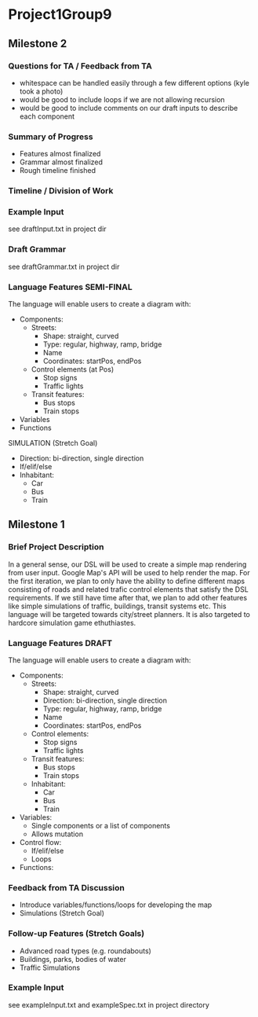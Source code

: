 # Project1Group9

## Milestone 2

### Questions for TA / Feedback from TA
- whitespace can be handled easily through a few different options (kyle took a photo)
- would be good to include loops if we are not allowing recursion
- would be good to include comments on our draft inputs to describe each component
  
### Summary of Progress
- Features almost finalized
- Grammar almost finalized
- Rough timeline finished

### Timeline / Division of Work


### Example Input

see draftInput.txt in project dir

### Draft Grammar

see draftGrammar.txt in project dir

### Language Features SEMI-FINAL
The language will enable users to create a diagram with:
- Components:
  - Streets:
    - Shape: straight, curved
    - Type: regular, highway, ramp, bridge
    - Name
    - Coordinates: startPos, endPos
  - Control elements (at Pos)
    - Stop signs
    - Traffic lights
  - Transit features:
    - Bus stops
    - Train stops
- Variables
- Functions

SIMULATION (Stretch Goal)
  - Direction: bi-direction, single direction
  - If/elif/else
  - Inhabitant:
     - Car
     - Bus
     - Train

## Milestone 1

### Brief Project Description
In a general sense, our DSL will be used to create a simple map rendering from user input. Google Map's API will be used to help render the map. For the first iteration, we plan to only have the ability to define different maps consisting of roads and related trafic control elements that satisfy the DSL requirements. If we still have time after that, we plan to add other features like simple simulations of traffic, buildings, transit systems etc. This language will be targeted towards city/street planners. It is also targeted to hardcore simulation game ethuthiastes.


### Language Features DRAFT
The language will enable users to create a diagram with:
- Components:
  - Streets:
    - Shape: straight, curved
    - Direction: bi-direction, single direction
    - Type: regular, highway, ramp, bridge
    - Name
    - Coordinates: startPos, endPos
  - Control elements:
    - Stop signs
    - Traffic lights
  - Transit features:
    - Bus stops
    - Train stops
  - Inhabitant:
    - Car
    - Bus
    - Train
- Variables:
  - Single components or a list of components
  - Allows mutation
- Control flow:
  - If/elif/else
  - Loops
- Functions:


### Feedback from TA Discussion
- Introduce variables/functions/loops for developing the map
- Simulations (Stretch Goal)


### Follow-up Features (Stretch Goals)
- Advanced road types (e.g. roundabouts)
- Buildings, parks, bodies of water
- Traffic Simulations


### Example Input

see exampleInput.txt and exampleSpec.txt in project directory

